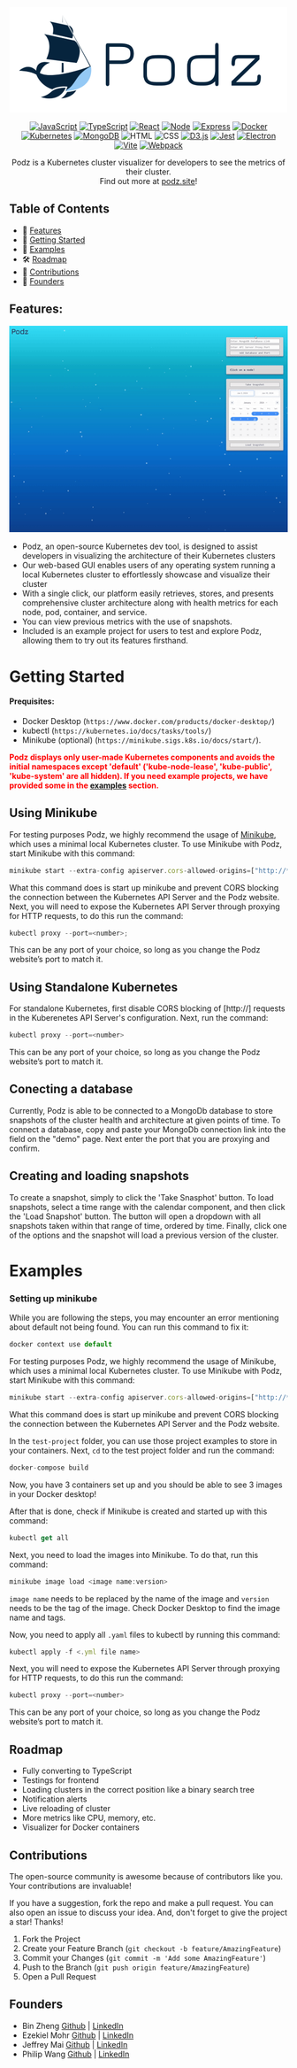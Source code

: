 ![Logo](client/assets/smallerPodzLogo.png)

<div align='center'>

[![JavaScript](https://img.shields.io/badge/javascript-yellow?style=for-the-badge&logo=javascript&logoColor=white)](https://www.javascript.com/)
[![TypeScript](https://img.shields.io/badge/TypeScript-blue?style=for-the-badge&logo=typescript&logoColor=white)](https://www.typescriptlang.org/)
[![React](https://img.shields.io/badge/React-343434?style=for-the-badge&logo=react&logoColor=00FFFF)](https://react.dev/)
[![Node](https://img.shields.io/badge/-node-339933?style=for-the-badge&logo=node.js&logoColor=white)](https://nodejs.org/en)
[![Express](https://img.shields.io/badge/-Express-000000?style=for-the-badge&logo=express&logoColor=white)](https://expressjs.com/)
[![Docker](https://img.shields.io/badge/docker-%232496ED?style=for-the-badge&logo=docker&logoColor=white)](https://www.docker.com/)
[![Kubernetes](https://img.shields.io/badge/kubernetes-%23326CE5?style=for-the-badge&logo=kubernetes&logoColor=white)](https://kubernetes.io/)
[![MongoDB](https://img.shields.io/badge/MongoDB-4EA94B?style=for-the-badge&logo=mongodb&logoColor=white)](https://www.mongodb.com/)
![HTML](https://img.shields.io/badge/HTML5-E34F26?style=for-the-badge&logo=html5&logoColor=white)
![CSS](https://img.shields.io/badge/CSS3-1572B6?style=for-the-badge&logo=css3&logoColor=white)
[![D3.js](https://img.shields.io/badge/D3.js-363636?style=for-the-badge&logo=d3.js&logoColor=orange)](https://d3js.org/)
[![Jest](https://img.shields.io/badge/Jest-900C3F?style=for-the-badge&logo=jest&logoColor=white)](https://jestjs.io/)
[![Electron](https://img.shields.io/badge/Electron-191919?style=for-the-badge&logo=electron&logoColor=00FFFF)](https://www.electronjs.org/)
[![Vite](https://img.shields.io/badge/Vite-purple?style=for-the-badge&logo=Vite&logoColor=white)](https://vitejs.dev/)
[![Webpack](https://img.shields.io/badge/Webpack-grey?style=for-the-badge&logo=webpack&logoColor=7DF9FF)](https://jestjs.io/)

</div>

<p align="center">
Podz is a Kubernetes cluster visualizer for developers to see the metrics of their cluster.<br/>Find out more at <a href="http://www.podz.site/" target="_blank">podz.site</a>!
</p>

## Table of Contents

- 🚀 [Features](#features)
- 📒 [Getting Started](#getting-started)
- 🧰 [Examples](#examples)
- 🛠 [Roadmap](#roadmap)
- 🔗 [Contributions](#contributions)
- 🙆 [Founders](#founders)

## Features:

<div align="center">
  <img alt="Logo" src="./client/assets/demo.gif">
</div>

- Podz, an open-source Kubernetes dev tool, is designed to assist developers in visualizing the architecture of their Kubernetes clusters
- Our web-based GUI enables users of any operating system running a local Kubernetes cluster to effortlessly showcase and visualize their cluster
- With a single click, our platform easily retrieves, stores, and presents comprehensive cluster architecture along with health metrics for each node, pod, container, and service.
- You can view previous metrics with the use of snapshots.
- Included is an example project for users to test and explore Podz, allowing them to try out its features firsthand.

# Getting Started

#### Prequisites:

- Docker Desktop (`https://www.docker.com/products/docker-desktop/`)
- kubectl (`https://kubernetes.io/docs/tasks/tools/`)
- Minikube (optional) (`https://minikube.sigs.k8s.io/docs/start/`).

<strong style="color: red">Podz displays only user-made Kubernetes components and avoids the initial namespaces except 'default' ('kube-node-lease', 'kube-public', 'kube-system' are all hidden). If you need example projects, we have provided some in the [examples](#examples) section.</strong>

## Using Minikube

For testing purposes Podz, we highly recommend the usage of [Minikube](https://minikube.sigs.k8s.io/docs/start/), which uses a minimal local Kubernetes cluster.
To use Minikube with Podz, start Minikube with this command:

```js
minikube start --extra-config apiserver.cors-allowed-origins=["http://*”]
```

What this command does is start up minikube and prevent CORS blocking the connection between the Kubernetes API Server and the Podz website.
Next, you will need to expose the Kubernetes API Server through proxying for HTTP requests, to do this run the command:

```js
kubectl proxy --port=<number>;
```

This can be any port of your choice, so long as you change the Podz website’s port to match it.

## Using Standalone Kubernetes

For standalone Kubernetes, first disable CORS blocking of [http://] requests in the Kuberenetes API Server's configuration.
Next, run the command:

```js
kubectl proxy --port=<number>
```

This can be any port of your choice, so long as you change the Podz website’s port to match it.

## Conecting a database

Currently, Podz is able to be connected to a MongoDb database to store snapshots of the cluster health and architecture at given points of time. To connect a database, copy and paste your MongoDb connection link into the field on the "demo" page. Next enter the port that you are proxying and confirm.

## Creating and loading snapshots

To create a snapshot, simply to click the 'Take Snasphot' button. To load snapshots, select a time range with the calendar component, and then click the 'Load Snapshot' button. The button will open a dropdown with all snapshots taken within that range of time, ordered by time. Finally, click one of the options and the snapshot will load a previous version of the cluster.

# Examples

### Setting up minikube

While you are following the steps, you may encounter an error mentioning about default not being found. You can run this command to fix it:

```js
docker context use default
```

For testing purposes Podz, we highly recommend the usage of Minikube, which uses a minimal local Kubernetes cluster. To use Minikube with Podz, start Minikube with this command:

```js
minikube start --extra-config apiserver.cors-allowed-origins=["http://*”]
```

What this command does is start up minikube and prevent CORS blocking the connection between the Kubernetes API Server and the Podz website.

In the `test-project` folder, you can use those project examples to store in your containers. Next, `cd` to the test project folder and run the command:

```js
docker-compose build
```

Now, you have 3 containers set up and you should be able to see 3 images in your Docker desktop!

After that is done, check if Minikube is created and started up with this command:

```js
kubectl get all
```

Next, you need to load the images into Minikube. To do that, run this command:

```js
minikube image load <image name:version>
```

`image name` needs to be replaced by the name of the image and `version` needs to be the tag of the image. Check Docker Desktop to find the image name and tags.

Now, you need to apply all `.yaml` files to kubectl by running this command:

```js
kubectl apply -f <.yml file name>
```

Next, you will need to expose the Kubernetes API Server through proxying for HTTP requests, to do this run the command:

```js
kubectl proxy --port=<number>
```

This can be any port of your choice, so long as you change the Podz website’s port to match it.

## Roadmap

- Fully converting to TypeScript
- Testings for frontend
- Loading clusters in the correct position like a binary search tree
- Notification alerts
- Live reloading of cluster
- More metrics like CPU, memory, etc.
- Visualizer for Docker containers

## Contributions

The open-source community is awesome because of contributors like you. Your contributions are invaluable!

If you have a suggestion, fork the repo and make a pull request. You can also open an issue to discuss your idea. And, don't forget to give the project a star! Thanks!

1. Fork the Project
2. Create your Feature Branch (`git checkout -b feature/AmazingFeature`)
3. Commit your Changes (`git commit -m 'Add some AmazingFeature'`)
4. Push to the Branch (`git push origin feature/AmazingFeature`)
5. Open a Pull Request

## Founders

- Bin Zheng [Github](https://github.com/binzheng622) | [LinkedIn](https://www.linkedin.com/in/bin-zheng-b912532a/)
- Ezekiel Mohr [Github](https://github.com/Ezmr7) | [LinkedIn](https://www.linkedin.com/in/ezekielmohr/)
- Jeffrey Mai [Github](https://github.com/jeffrey-mai) | [LinkedIn](https://www.linkedin.com/in/jeffrey-mai-fiv/)
- Philip Wang [Github](https://github.com/pwang10) | [LinkedIn](https://www.linkedin.com/in/philipwang1/)
